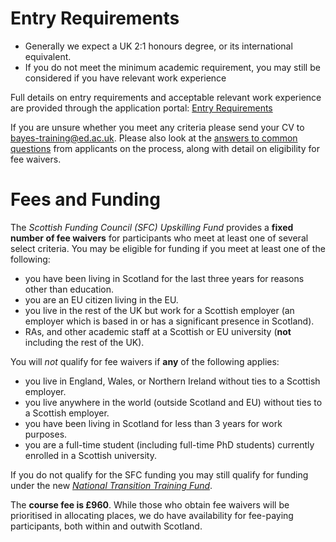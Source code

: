 # Entry Requirements

* Generally we expect a UK 2:1 honours degree, or its international equivalent. 
* If you do not meet the minimum academic requirement, you may still be considered if you have relevant work experience

Full details on entry requirements and acceptable relevant work experience are provided through the application portal:
[Entry Requirements](https://www.ed.ac.uk/bayes/about-us/education/workforce-development/courses/data-visualisation-for-professionals)

If you are unsure whether you meet any criteria please send your CV to [bayes-training@ed.ac.uk](mailto:bayes-training@ed.ac.uk). Please also look at the [answers to common questions](how_to_apply.md) from applicants on the process, along with detail on eligibility for fee waivers.

<a name = "fees_and_funding"></a>
# Fees and Funding

The *Scottish Funding Council (SFC) Upskilling Fund* provides a __fixed number of fee waivers__ for participants who meet at least one of several select criteria. You may be eligible for funding if you meet at least one of the following:

* you have been living in Scotland for the last three years for reasons other than education.
* you are an EU citizen living in the EU.
* you live in the rest of the UK but work for a Scottish employer (an employer which is based in or has a significant presence in Scotland).
* RAs, and other academic staff at a Scottish or EU university (**not** including the rest of the UK).
 
You will *not* qualify for fee waivers if __any__ of the following applies:
* you live in England, Wales, or Northern Ireland without ties to a Scottish employer.
* you live anywhere in the world (outside Scotland and EU) without ties to a Scottish employer.
* you have been living in Scotland for less than 3 years for work purposes.
* you are a full-time student (including full-time PhD students) currently enrolled in a Scottish university.

If you do not qualify for the SFC funding you may still qualify for funding under the new [*National Transition Training Fund*](https://www.myworldofwork.co.uk/national-transition-training-fund).  

The __course fee is £960__. While those who obtain fee waivers will be prioritised in allocating places, we do have availability for fee-paying participants, both within and outwith Scotland.
